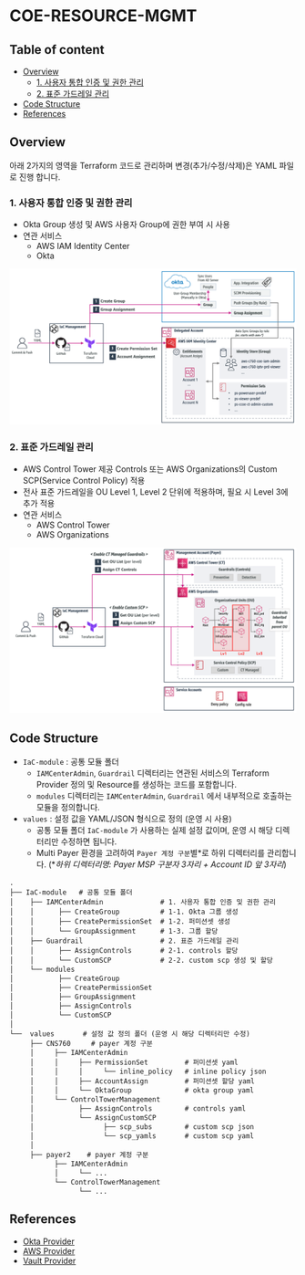 # COE-RESOURCE-MGMT

## Table of content
* [Overview](#overview)
  * [1. 사용자 통합 인증 및 권한 관리](#1-사용자-통합-인증-및-권한-관리)
  * [2. 표준 가드레일 관리](#2-표준-가드레일-관리)
* [Code Structure](#code-structure)
* [References](#references)

## Overview
아래 2가지의 영역을 Terraform 코드로 관리하며 변경(추가/수정/삭제)은 YAML 파일로 진행 합니다.

### 1. 사용자 통합 인증 및 권한 관리
 * Okta Group 생성 및 AWS 사용자 Group에 권한 부여 시 사용 
 * 연관 서비스 
   * AWS IAM Identity Center
   * Okta

![architecture-1](./images/arch1.png)


### 2. 표준 가드레일 관리
* AWS Control Tower 제공 Controls 또는 AWS Organizations의 Custom SCP(Service Control Policy) 적용
* 전사 표준 가드레일을  OU Level 1, Level 2 단위에 적용하며, 필요 시 Level 3에 추가 적용 
* 연관 서비스
  * AWS Control Tower
  * AWS Organizations

![architecture-2](./images/arch2.png)



## Code Structure
* `IaC-module` : 공통 모듈 폴더
  * `IAMCenterAdmin`, `Guardrail` 디렉터리는 연관된 서비스의 Terraform Provider 정의 및 Resource를 생성하는 코드를 포함합니다.
  * `modules` 디렉터리는 `IAMCenterAdmin`, `Guardrail` 에서 내부적으로 호출하는 모듈을 정의합니다. 
* `values` : 설정 값을 YAML/JSON 형식으로 정의 (운영 시 사용)
  * 공통 모듈 폴더 `IaC-module` 가 사용하는 실제 설정 값이며, 운영 시 해당 디렉터리만 수정하면 됩니다. 
  * Multi Payer 환경을 고려하여 `Payer 계정 구분`별*로 하위 디렉터리를 관리합니다. (**하위 디렉터리명: Payer MSP 구분자 3자리 + Account ID 앞 3자리*)    
```
.
├── IaC-module   # 공통 모듈 폴더
│    ├── IAMCenterAdmin              # 1. 사용자 통합 인증 및 권한 관리
│    │      ├── CreateGroup          # 1-1. Okta 그룹 생성  
│    │      ├── CreatePermissionSet  # 1-2. 퍼미션셋 생성
│    │      └── GroupAssignment      # 1-3. 그룹 할당 
│    ├── Guardrail                   # 2. 표준 가드레일 관리 
│    │      ├── AssignControls       # 2-1. controls 할당
│    │      └── CustomSCP            # 2-2. custom scp 생성 및 할당
│    └── modules
│           ├── CreateGroup
│           ├── CreatePermissionSet
│           ├── GroupAssignment
│           ├── AssignControls
│           └── CustomSCP
│
└──  values       # 설정 값 정의 폴더 (운영 시 해당 디렉터리만 수정)
     ├── CNS760     # payer 계정 구분
     │     ├── IAMCenterAdmin 
     │     │     ├── PermissionSet         # 퍼미션셋 yaml
     │     │     │     └── inline_policy   # inline policy json  
     │     │     ├── AccountAssign         # 퍼미션셋 할당 yaml
     │     │     └── OktaGroup             # okta group yaml 
     │     └── ControlTowerManagement 
     │           ├── AssignControls        # controls yaml
     │           └── AssignCustomSCP  
     │                 ├── scp_subs        # custom scp json
     │                 └── scp_yamls       # custom scp yaml
     │ 
     ├── payer2    # payer 계정 구분
           ├── IAMCenterAdmin  
           │     └── ...                   
           └── ControlTowerManagement 
                 └── ...
```



## References
* [Okta Provider](https://registry.terraform.io/providers/okta/okta/latest/docs)
* [AWS Provider](https://registry.terraform.io/providers/hashicorp/aws/latest/docs)
* [Vault Provider](https://registry.terraform.io/providers/hashicorp/vault/latest/docs)




